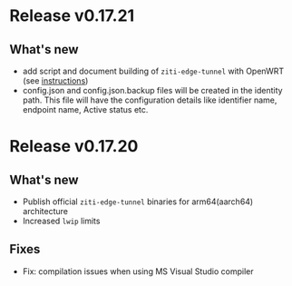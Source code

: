 # Release v0.17.21

## What's new
* add script and document building of `ziti-edge-tunnel` with OpenWRT (see [instructions](docs/openwrt/BUILDING.md))
* config.json and config.json.backup files will be created in the identity path. This file will have the configuration details like identifier name, endpoint name, Active status etc.

# Release v0.17.20

## What's new

* Publish official `ziti-edge-tunnel` binaries for arm64(aarch64) architecture
* Increased `lwip` limits

## Fixes

* Fix: compilation issues when using MS Visual Studio compiler